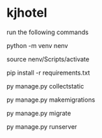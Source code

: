 # kjhotel
run the following commands

python -m venv nenv

source nenv/Scripts/activate

pip install -r requirements.txt

py manage.py collectstatic

py manage.py makemigrations

py manage.py migrate

py manage.py runserver
